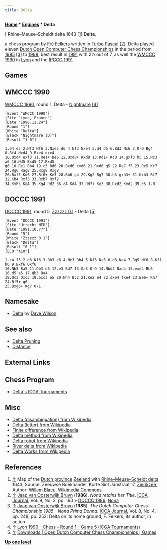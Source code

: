 ```yaml
---
title: Delta
---
```

**[Home](Home "Home") * [Engines](Engines "Engines") * Delta**

\[ Rhine–Meuse–Scheldt delta 1643 <a id="cite-note-1" href="#cite-ref-1">[1]</a>
**Delta**,

a chess program by [Fré Felkers](Fr%C3%A9_Felkers "Fré Felkers") written in [Turbo Pascal](Pascal#TurboPascal "Pascal") <a id="cite-note-2" href="#cite-ref-2">[2]</a>. Delta played eleven [Dutch Open Computer Chess Championships](Dutch_Open_Computer_Chess_Championship "Dutch Open Computer Chess Championship") in the period from [1985](DOCCC_1985 "DOCCC 1985") <a id="cite-note-3" href="#cite-ref-3">[3]</a> to [1998](DOCCC_1998 "DOCCC 1998"), best result in [1991](DOCCC_1991 "DOCCC 1991") with 2½ out of 7, as well the [WMCCC 1990](WMCCC_1990 "WMCCC 1990") in [Lyon](https://en.wikipedia.org/wiki/Lyon) and the [IPCCC 1991](IPCCC_1991 "IPCCC 1991").

## Games

## WMCCC 1990

[WMCCC 1990](WMCCC_1990 "WMCCC 1990"), round 1, Delta - [Nightmare](Nightmare_GER "Nightmare GER") <a id="cite-note-4" href="#cite-ref-4">[4]</a>

```
[Event "WMCCC 1990"]
[Site "Lyon, France"]
[Date "1990.11.24"]
[Round "1"]
[White "Delta"]
[Black "Nightmare (D)"]
[Result "1-0"]

1.e4 e5 2.Nf3 Nf6 3.Nxe5 d6 4.Nf3 Nxe4 5.d4 d5 6.Bd3 Nc6 7.O-O Bg4 8.Bf4 Nxd4 9.Bxe4 dxe4 
10.Qxd4 exf3 11.Re1+ Be6 12.Qxd8+ Kxd8 13.Rd1+ Kc8 14.gxf3 h5 15.Nc3 a6 16.Nd5 Bxd5 17.Rxd5 
g6 18.Re1 Bb4 19.c3 Bd6 20.Bxd6 cxd6 21.Rxd6 g5 22.Re7 f5 23.Re5 Kc7 24.Rg6 Rag8 25.Rxg8 Rxg8 
26.Rxf5 Kd6 27.Rf6+ Ke5 28.Rb6 g4 29.Kg2 Rg7 30.h3 gxh3+ 31.Kxh3 Rf7 32.Kh4 Rxf3 33.Rxb7 Rxf2 
34.Kxh5 Ke4 35.Kg4 Rd2 36.c4 Kd4 37.Rd7+ Ke3 38.Rxd2 Kxd2 39.c5 1-0

```

## DOCCC 1991

[DOCCC 1991](DOCCC_1991 "DOCCC 1991"), round 5, [Zzzzzz 0.1](Zzzzzz "Zzzzzz") - Delta <a id="cite-note-5" href="#cite-ref-5">[5]</a>

```
[Event "DOCCC 1991"]
[Site "Utrecht NED"]
[Date "1991.10.??"]
[Round "5"]
[White "Zzzzzz 0.1"]
[Black "Delta"]
[Result "0-1"]
[ECO "A10"]

1.c4 f5 2.g3 Nf6 3.Bh3 e6 4.Nc3 Bb4 5.Nf3 Nc6 6.d3 Ng4 7.Bg5 Nf6 8.Kf1 h6 9.Bxf6 Qxf6 
10.Nb5 Ba5 11.Qb3 d6 12.e3 Bd7 13.Qa3 O-O 14.Nbd4 Nxd4 15.exd4 Bb6 16.d5 a5 17.Qb3 Ba4 
18.Qc3 Qxc3 19.bxc3 e5 20.Nh4 Bc2 21.Ke2 e4 22.dxe4 fxe4 23.Be6+ Kh7 24.Bf5+ g6 
25.Bxg6+ Kg7 0-1

```

## Namesake

- [Delta](</Delta_(GB)> "Delta (GB)") by [Dave Wilson](Dave_Wilson "Dave Wilson")

## See also

- [Delta Pruning](Delta_Pruning "Delta Pruning")
- [Distance](Distance "Distance")

## External Links

## Chess Program

- [Delta's ICGA Tournaments](https://www.game-ai-forum.org/icga-tournaments/program.php?id=345)

## Misc

- [Delta (disambiguation) from Wikipedia](https://en.wikipedia.org/wiki/Delta)
- [Delta (letter) from Wikipedia](https://en.wikipedia.org/wiki/Delta_%28letter%29)
- [Finite difference from Wikipedia](https://en.wikipedia.org/wiki/Finite_difference)
- [Delta method from Wikipedia](https://en.wikipedia.org/wiki/Delta_method)
- [Delta robot from Wikipedia](https://en.wikipedia.org/wiki/Delta_robot)
- [River delta from Wikipedia](https://en.wikipedia.org/wiki/River_delta)
- [Delta Works from Wikipedia](https://en.wikipedia.org/wiki/Delta_Works)

## References

1. <a id="cite-ref-1" href="#cite-note-1">↑</a> Map of the [Dutch province](https://en.wikipedia.org/wiki/Provinces_of_the_Netherlands) [Zeeland](https://en.wikipedia.org/wiki/Zeeland) with [Rhine–Meuse–Scheldt delta](https://en.wikipedia.org/wiki/Rhine%E2%80%93Meuse%E2%80%93Scheldt_delta) 1643, Source: Zeeuwse Boekhandel, Korte Sint Janstraat 17, [Zierikzee](https://en.wikipedia.org/wiki/Zierikzee), Author: [Willem Blaeu](https://en.wikipedia.org/wiki/Willem_Blaeu), [Wikimedia Commons](https://en.wikipedia.org/wiki/Wikimedia_Commons)
1. <a id="cite-ref-2" href="#cite-note-2">↑</a> [Jaap van Oosterwijk Bruyn](Jaap_van_Oosterwijk_Bruyn "Jaap van Oosterwijk Bruyn") (**1986**). *Nona retains her Title*. [ICCA Journal](ICGA_Journal "ICGA Journal"), Vol. 9, No. 3, pp. 160 » [DOCCC 1986](DOCCC_1986 "DOCCC 1986"), [Nona](Nona "Nona")
1. <a id="cite-ref-3" href="#cite-note-3">↑</a> [Jaap van Oosterwijk Bruyn](Jaap_van_Oosterwijk_Bruyn "Jaap van Oosterwijk Bruyn") (**1985**). *The Dutch Computer-Chess Championship 1985 - Nona Prima Donna*. [ICCA Journal](ICGA_Journal "ICGA Journal"), Vol. 8, No. 4, pp. 248, pp. 252: Delta on its home ground, F. Felkers, its author, in action
1. <a id="cite-ref-4" href="#cite-note-4">↑</a> [Lyon 1990 - Chess - Round 1 - Game 5 (ICGA Tournaments)](https://www.game-ai-forum.org/icga-tournaments/round.php?tournament=60&round=1&id=5)
1. <a id="cite-ref-5" href="#cite-note-5">↑</a> [Downloads | Open Dutch Computer Chess Championships | Games](http://www.csvn.nl/index.php?option=com_docman&task=cat_view&gid=37&Itemid=26&lang=en&limitstart=20)

**[Up one level](Engines "Engines")**

